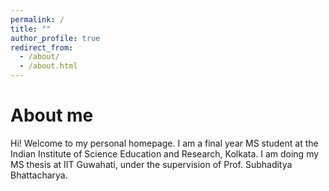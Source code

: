 ```yaml
---
permalink: /
title: ""
author_profile: true
redirect_from: 
  - /about/
  - /about.html
---
```

About me
========

Hi! Welcome to my personal homepage. I am a final year MS student at the Indian Institute of Science Education and Research, Kolkata. I am doing my MS thesis at IIT Guwahati, under the supervision of Prof. Subhaditya Bhattacharya.
